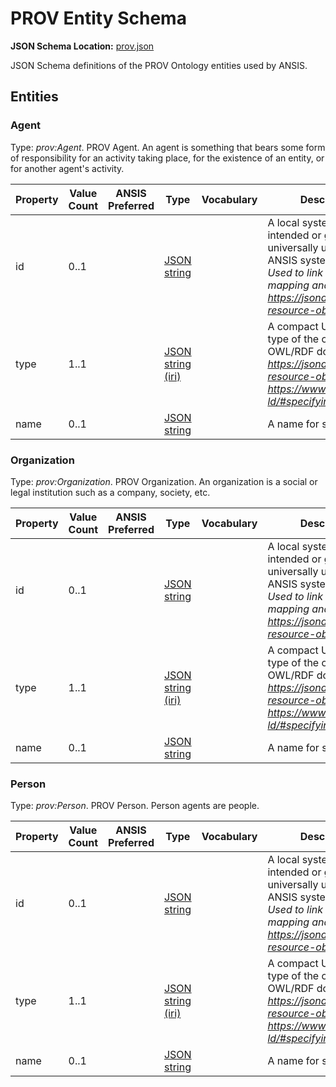# PROV Entity Schema
**JSON Schema Location:** [prov.json](prov.json)

JSON Schema definitions of the PROV Ontology entities used by ANSIS.

## Entities

### Agent

Type: *prov:Agent*. PROV Agent. An agent is something that bears some form of responsibility for an activity taking place, for the existence of an entity, or for another agent's activity.

| Property | Value Count | ANSIS Preferred | Type | Vocabulary | Description \[ _Comment_ \] |
| -------- | ----------- | --------------- | ---- | ---------- | ------------------------- |
| id | 0..1 |  | [JSON string](https://json-schema.org/understanding-json-schema/reference/type.html) |  | A local system identifier (i.e. not intended or guaranteed to be universally unique) for an object in the ANSIS system. \[ _Generated by ANSIS. Used to link data together during mapping and processing. After: https://jsonapi.org/format/#document-resource-object-identification_ \] |
| type | 1..1 |  | [JSON string \(iri\)](https://json-schema.org/understanding-json-schema/reference/string.html#built-in-formats) |  | A compact URI uniquely identifying the type of the object using IDs from the OWL/RDF domain model. \[ _After: https://jsonapi.org/format/#document-resource-objects and https://www.w3.org/TR/json-ld/#specifying-the-type._ \] |
| name | 0..1 |  | [JSON string](https://json-schema.org/understanding-json-schema/reference/type.html) |  | A name for some thing. |


### Organization

Type: *prov:Organization*. PROV Organization. An organization is a social or legal institution such as a company, society, etc.

| Property | Value Count | ANSIS Preferred | Type | Vocabulary | Description \[ _Comment_ \] |
| -------- | ----------- | --------------- | ---- | ---------- | ------------------------- |
| id | 0..1 |  | [JSON string](https://json-schema.org/understanding-json-schema/reference/type.html) |  | A local system identifier (i.e. not intended or guaranteed to be universally unique) for an object in the ANSIS system. \[ _Generated by ANSIS. Used to link data together during mapping and processing. After: https://jsonapi.org/format/#document-resource-object-identification_ \] |
| type | 1..1 |  | [JSON string \(iri\)](https://json-schema.org/understanding-json-schema/reference/string.html#built-in-formats) |  | A compact URI uniquely identifying the type of the object using IDs from the OWL/RDF domain model. \[ _After: https://jsonapi.org/format/#document-resource-objects and https://www.w3.org/TR/json-ld/#specifying-the-type._ \] |
| name | 0..1 |  | [JSON string](https://json-schema.org/understanding-json-schema/reference/type.html) |  | A name for some thing. |


### Person

Type: *prov:Person*. PROV Person. Person agents are people.

| Property | Value Count | ANSIS Preferred | Type | Vocabulary | Description \[ _Comment_ \] |
| -------- | ----------- | --------------- | ---- | ---------- | ------------------------- |
| id | 0..1 |  | [JSON string](https://json-schema.org/understanding-json-schema/reference/type.html) |  | A local system identifier (i.e. not intended or guaranteed to be universally unique) for an object in the ANSIS system. \[ _Generated by ANSIS. Used to link data together during mapping and processing. After: https://jsonapi.org/format/#document-resource-object-identification_ \] |
| type | 1..1 |  | [JSON string \(iri\)](https://json-schema.org/understanding-json-schema/reference/string.html#built-in-formats) |  | A compact URI uniquely identifying the type of the object using IDs from the OWL/RDF domain model. \[ _After: https://jsonapi.org/format/#document-resource-objects and https://www.w3.org/TR/json-ld/#specifying-the-type._ \] |
| name | 0..1 |  | [JSON string](https://json-schema.org/understanding-json-schema/reference/type.html) |  | A name for some thing. |


